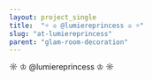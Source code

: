 ```yaml
---
layout: project_single
title:  "☼ ♔ @lumiereprincess ♔ ☼"
slug: "at-lumiereprincess"
parent: "glam-room-decoration"
---
```

☼ ♔ @lumiereprincess ♔ ☼